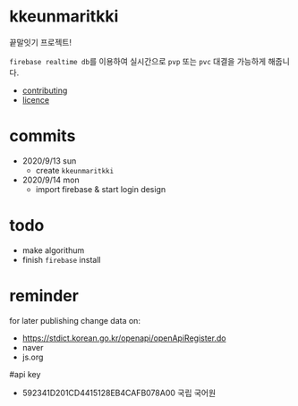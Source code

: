 # kkeunmaritkki
끝말잇기 프로젝트!

`firebase realtime db`를 이용하여 실시간으로 `pvp` 또는 `pvc` 대결을 가능하게 해줍니다.

* [contributing](https://github.com/franknoh/kkeunmaritkki/blob/master/CONTRIBUTING.md)
* [licence](https://github.com/franknoh/kkeunmaritkki/blob/master/LICENSE)

# commits

- 2020/9/13 sun
  - create `kkeunmaritkki`
- 2020/9/14 mon
  - import firebase & start login design
 
# todo

- make algorithum 
- finish `firebase` install

# reminder

for later publishing
change data on:

- https://stdict.korean.go.kr/openapi/openApiRegister.do
- naver
- js.org


#api key

- 592341D201CD4415128EB4CAFB078A00 국립 국어원
